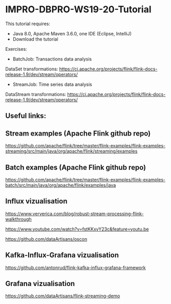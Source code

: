 # IMPRO-DBPRO-WS19-20-Tutorial

This tutorial requires: 
- Java 8.0, Apache Maven 3.6.0, one IDE (Eclipse, IntelliJ) 
- Download the tutorial

Exercises:
   - BatchJob: Transactions data analysis
  
   DataSet transformations:
   https://ci.apache.org/projects/flink/flink-docs-release-1.9/dev/stream/operators/
   
   
   - StreamJob: Time series data analysis
   
   DataStream transformations:
   https://ci.apache.org/projects/flink/flink-docs-release-1.9/dev/stream/operators/


## Useful links:

## Stream examples (Apache Flink github repo)

https://github.com/apache/flink/tree/master/flink-examples/flink-examples-streaming/src/main/java/org/apache/flink/streaming/examples


## Batch examples (Apache Flink github repo)

https://github.com/apache/flink/tree/master/flink-examples/flink-examples-batch/src/main/java/org/apache/flink/examples/java


## Influx vizualisation

https://www.ververica.com/blog/robust-stream-processing-flink-walkthrough

https://www.youtube.com/watch?v=fstKKxvY23c&feature=youtu.be

https://github.com/dataArtisans/oscon

## Kafka-Influx-Grafana vizualisation

https://github.com/antonrud/flink-kafka-influx-grafana-framework

## Grafana vizualisation

https://github.com/dataArtisans/flink-streaming-demo


